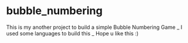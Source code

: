 # bubble_numbering
This is my another project to build a simple Bubble Numbering Game _
I used some languages to build this _
Hope u like this :)
